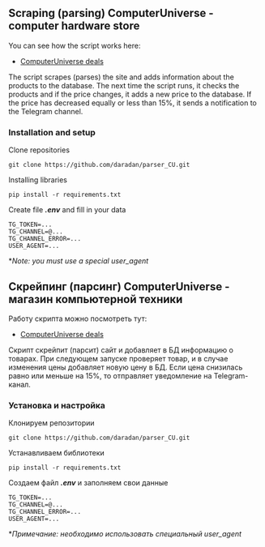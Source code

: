 ## Scraping (parsing) ComputerUniverse - computer hardware store
You can see how the script works here:
- [ComputerUniverse deals](https://t.me/computeruniverse_deals)

The script scrapes (parses) the site and adds information about the products to the database. The next time the script runs, it checks the products and if the price changes, it adds a new price to the database. If the price has decreased equally or less than 15%, it sends a notification to the Telegram channel.

### Installation and setup
Clone repositories
```
git clone https://github.com/daradan/parser_CU.git
```
Installing libraries
```
pip install -r requirements.txt
```
Create file ___.env___ and fill in your data
```
TG_TOKEN=...
TG_CHANNEL=@...
TG_CHANNEL_ERROR=...
USER_AGENT=...
```
**Note: you must use a special user_agent*

## Скрейпинг (парсинг) ComputerUniverse - магазин компьютерной техники
Работу скрипта можно посмотреть тут:
- [ComputerUniverse deals](https://t.me/computeruniverse_deals)

Скрипт скрейпит (парсит) сайт и добавляет в БД информацию о товарах. При следующем запуске проверяет товар, и в случае изменения цены добавляет новую цену в БД. Если цена снизилась равно или меньше на 15%, то отправляет уведомление на Telegram-канал.

### Установка и настройка
Клонируем репозитории
```
git clone https://github.com/daradan/parser_CU.git
```
Устанавливаем библиотеки
```
pip install -r requirements.txt
```
Создаем файл ___.env___ и заполняем свои данные
```
TG_TOKEN=...
TG_CHANNEL=@...
TG_CHANNEL_ERROR=...
USER_AGENT=...
```
**Примечание: необходимо использовать специальный user_agent*